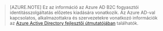 > [AZURE.NOTE]
    Ez az információ az Azure AD B2C fogyasztói identitásszolgáltatás előzetes kiadására vonatkozik.  Az Azure AD-val kapcsolatos, alkalmazottakra és szervezetekre vonatkozó információk az [Azure Active Directory fejlesztői útmutatójában](active-directory-developers-guide.md) találhatók.


<!--HONumber=Jun16_HO2-->


